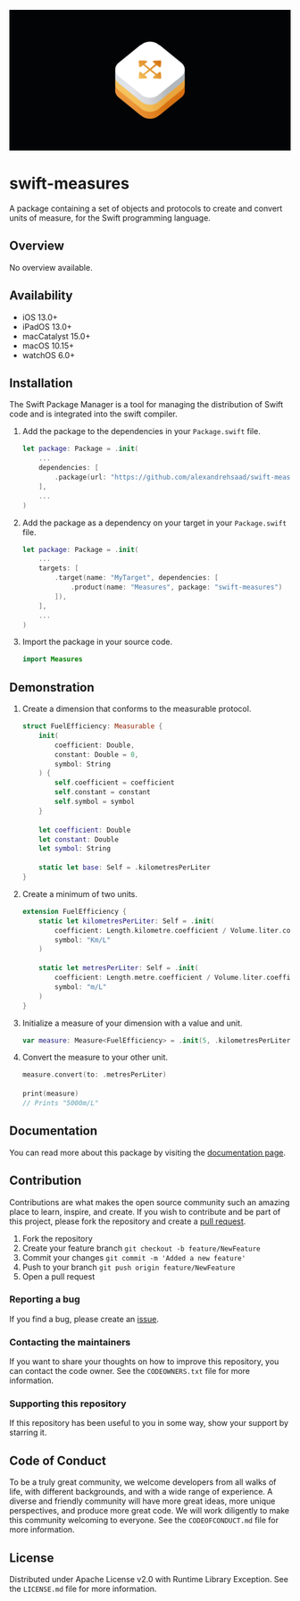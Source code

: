 ![](Assets/GitHubBanner.png)

# swift-measures

A package containing a set of objects and protocols to create and convert units of measure, for the Swift programming language.

## Overview

No overview available.

## Availability

- iOS 13.0+
- iPadOS 13.0+
- macCatalyst 15.0+
- macOS 10.15+
- watchOS 6.0+

## Installation

The Swift Package Manager is a tool for managing the distribution of Swift code and is integrated into the swift compiler.

1. Add the package to the dependencies in your `Package.swift` file.

    ```swift
    let package: Package = .init(
        ...
        dependencies: [
            .package(url: "https://github.com/alexandrehsaad/swift-measures.git", branch: "main")
        ],
        ...
    )
    ```

2. Add the package as a dependency on your target in your `Package.swift` file.

    ```swift
    let package: Package = .init(
        ...
        targets: [
            .target(name: "MyTarget", dependencies: [
                .product(name: "Measures", package: "swift-measures")
            ]),
        ],
        ...
    )
    ```

3. Import the package in your source code.

    ```swift
    import Measures
    ```
    
## Demonstration
    
1. Create a dimension that conforms to the measurable protocol.

	```swift
    struct FuelEfficiency: Measurable {
        init(
            coefficient: Double,
            constant: Double = 0,
            symbol: String
        ) {
            self.coefficient = coefficient
            self.constant = constant
            self.symbol = symbol
        }
		
        let coefficient: Double
        let constant: Double
        let symbol: String
		
        static let base: Self = .kilometresPerLiter
	}
	```

2. Create a minimum of two units.

	```swift
    extension FuelEfficiency {
        static let kilometresPerLiter: Self = .init(
            coefficient: Length.kilometre.coefficient / Volume.liter.coefficient,
            symbol: "Km/L"
        )

        static let metresPerLiter: Self = .init(
            coefficient: Length.metre.coefficient / Volume.liter.coefficient,
            symbol: "m/L"
        )
    }


3. Initialize a measure of your dimension with a value and unit.

	```swift
    var measure: Measure<FuelEfficiency> = .init(5, .kilometresPerLiter)
	```

4. Convert the measure to your other unit.

    ```swift
    measure.convert(to: .metresPerLiter)

    print(measure)
    // Prints "5000m/L"
	```

## Documentation

You can read more about this package by visiting the [documentation page].

## Contribution

Contributions are what makes the open source community such an amazing place to learn, inspire, and create. If you wish to contribute and be part of this project, please fork the repository and create a [pull request].

1. Fork the repository
2. Create your feature branch `git checkout -b feature/NewFeature`
3. Commit your changes `git commit -m 'Added a new feature'`
4. Push to your branch `git push origin feature/NewFeature`
5. Open a pull request

### Reporting a bug

If you find a bug, please create an [issue].

### Contacting the maintainers

If you want to share your thoughts on how to improve this repository, you can contact the code owner. See the `CODEOWNERS.txt` file for more information.

### Supporting this repository

If this repository has been useful to you in some way, show your support by starring it.

## Code of Conduct

To be a truly great community, we welcome developers from all walks of life, with different backgrounds, and with a wide range of experience. A diverse and friendly community will have more great ideas, more unique perspectives, and produce more great code. We will work diligently to make this community welcoming to everyone. See the `CODEOFCONDUCT.md` file for more information.

## License

Distributed under Apache License v2.0 with Runtime Library Exception. See the `LICENSE.md` file for more information.

[documentation page]: https://alexandrehsaad.github.io/swift-measures/documentation/measures
[pull request]: https://github.com/alexandrehsaad/swift-measures/pulls
[issue]: https://github.com/alexandrehsaad/swift-measures/issues
